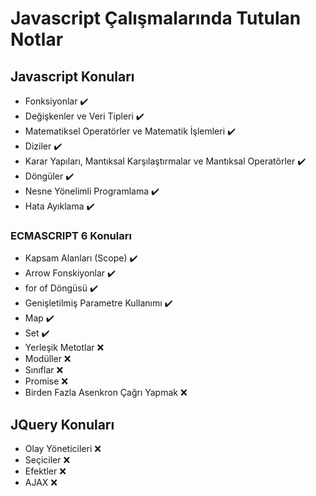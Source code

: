 # Javascript Çalışmalarında Tutulan Notlar

## Javascript Konuları

- Fonksiyonlar :heavy_check_mark:
- Değişkenler ve Veri Tipleri :heavy_check_mark:
- Matematiksel Operatörler ve Matematik İşlemleri :heavy_check_mark:
- Diziler :heavy_check_mark:
- Karar Yapıları, Mantıksal Karşılaştırmalar ve Mantıksal Operatörler :heavy_check_mark:
- Döngüler :heavy_check_mark:
- Nesne Yönelimli Programlama :heavy_check_mark:
- Hata Ayıklama :heavy_check_mark:

### ECMASCRIPT 6 Konuları

- Kapsam Alanları (Scope) :heavy_check_mark:
- Arrow Fonskiyonlar :heavy_check_mark:
- for of Döngüsü :heavy_check_mark: 
- Genişletilmiş Parametre Kullanımı :heavy_check_mark: 
- Map :heavy_check_mark: 
- Set :heavy_check_mark: 
- Yerleşik Metotlar :x:
- Modüller :x:
- Sınıflar :x:
- Promise :x:
- Birden Fazla Asenkron Çağrı Yapmak :x:

## JQuery Konuları

- Olay Yöneticileri :x:
- Seçiciler :x:
- Efektler :x:
- AJAX :x:
